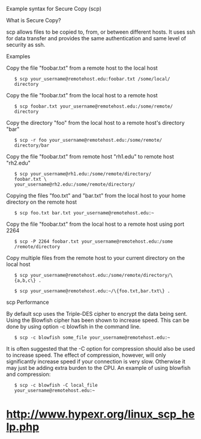 Example syntax for Secure Copy (scp)

What is Secure Copy?

scp allows files to be copied to, from, or between different
hosts. It uses ssh for data transfer and provides the same
authentication and same level of security as ssh.

Examples

Copy the file "foobar.txt" from a remote host to the local host

```
   $ scp your_username@remotehost.edu:foobar.txt /some/local/
   directory
```

Copy the file "foobar.txt" from the local host to a remote host

```
   $ scp foobar.txt your_username@remotehost.edu:/some/remote/
   directory
```

Copy the directory "foo" from the local host to a remote host's
directory "bar"

```
   $ scp -r foo your_username@remotehost.edu:/some/remote/
   directory/bar
```

Copy the file "foobar.txt" from remote host "rh1.edu" to remote
host "rh2.edu"

```
   $ scp your_username@rh1.edu:/some/remote/directory/
   foobar.txt \
   your_username@rh2.edu:/some/remote/directory/
```

Copying the files "foo.txt" and "bar.txt" from the local host
to your home directory on the remote host

```
   $ scp foo.txt bar.txt your_username@remotehost.edu:~
```

Copy the file "foobar.txt" from the local host to a remote host
using port 2264

```
   $ scp -P 2264 foobar.txt your_username@remotehost.edu:/some
   /remote/directory
```

Copy multiple files from the remote host to your current
directory on the local host

```
   $ scp your_username@remotehost.edu:/some/remote/directory/\
   {a,b,c\} .

   $ scp your_username@remotehost.edu:~/\{foo.txt,bar.txt\} .
```

scp Performance

By default scp uses the Triple-DES cipher to encrypt the data
being sent. Using the Blowfish cipher has been shown to
increase speed. This can be done by using option -c blowfish in
the command line.

```
   $ scp -c blowfish some_file your_username@remotehost.edu:~
```

It is often suggested that the -C option for compression should
also be used to increase speed. The effect of compression,
however, will only significantly increase speed if your
connection is very slow. Otherwise it may just be adding extra
burden to the CPU. An example of using blowfish and
compression:

```
   $ scp -c blowfish -C local_file
   your_username@remotehost.edu:~
```


# http://www.hypexr.org/linux_scp_help.php

<!-- vim:ft=markdown
-->
